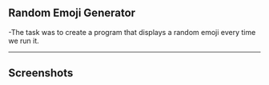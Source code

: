 ## Random Emoji Generator

-The task was to create a program that displays a random emoji every time we run it.

---

## Screenshots